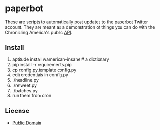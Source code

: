 paperbot
========

These are scripts to automatically post updates to the
[paperbot](http://twitter.com/paperbot) Twitter account. They are meant as a 
demonstration of things you can do with the Chronicling America's public 
[API](http://chroniclingamerica.loc.gov/about/api).

Install
-------

1. aptitude install wamerican-insane # a dictionary
1. pip install -r requirements.pip
1. cp config.py.template config.py
1. edit credentials in config.py
1. ./headline.py
1. ./retweet.py
1. ./batches.py
1. run them from cron

License
-------

* [Public Domain](http://creativecommons.org/licenses/publicdomain/)
